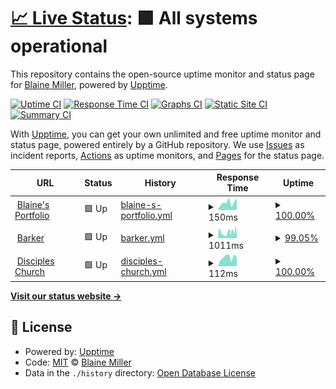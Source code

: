 # [📈 Live Status](https://statussi.millers.cloud): <!--live status--> **🟩 All systems operational**

This repository contains the open-source uptime monitor and status page for [Blaine Miller](blaineam.com), powered by [Upptime](https://github.com/upptime/upptime).

[![Uptime CI](https://github.com/blaineam/statussi/workflows/Uptime%20CI/badge.svg)](https://github.com/blaineam/statussi/actions?query=workflow%3A%22Uptime+CI%22)
[![Response Time CI](https://github.com/blaineam/statussi/workflows/Response%20Time%20CI/badge.svg)](https://github.com/blaineam/statussi/actions?query=workflow%3A%22Response+Time+CI%22)
[![Graphs CI](https://github.com/blaineam/statussi/workflows/Graphs%20CI/badge.svg)](https://github.com/blaineam/statussi/actions?query=workflow%3A%22Graphs+CI%22)
[![Static Site CI](https://github.com/blaineam/statussi/workflows/Static%20Site%20CI/badge.svg)](https://github.com/blaineam/statussi/actions?query=workflow%3A%22Static+Site+CI%22)
[![Summary CI](https://github.com/blaineam/statussi/workflows/Summary%20CI/badge.svg)](https://github.com/blaineam/statussi/actions?query=workflow%3A%22Summary+CI%22)

With [Upptime](https://upptime.js.org), you can get your own unlimited and free uptime monitor and status page, powered entirely by a GitHub repository. We use [Issues](https://github.com/blaineam/statussi/issues) as incident reports, [Actions](https://github.com/blaineam/statussi/actions) as uptime monitors, and [Pages](https://statussi.millers.cloud) for the status page.

<!--start: status pages-->
<!-- This summary is generated by Upptime (https://github.com/upptime/upptime) -->
<!-- Do not edit this manually, your changes will be overwritten -->
<!-- prettier-ignore -->
| URL | Status | History | Response Time | Uptime |
| --- | ------ | ------- | ------------- | ------ |
| <img alt="" src="https://icons.duckduckgo.com/ip3/wemiller.com.ico" height="13"> [Blaine's Portfolio](https://wemiller.com) | 🟩 Up | [blaine-s-portfolio.yml](https://github.com/blaineam/statussi/commits/HEAD/history/blaine-s-portfolio.yml) | <details><summary><img alt="Response time graph" src="./graphs/blaine-s-portfolio/response-time-week.png" height="20"> 150ms</summary><br><a href="https://status.wemiller.com/history/blaine-s-portfolio"><img alt="Response time 1421" src="https://img.shields.io/endpoint?url=https%3A%2F%2Fraw.githubusercontent.com%2Fblaineam%2Fstatussi%2FHEAD%2Fapi%2Fblaine-s-portfolio%2Fresponse-time.json"></a><br><a href="https://status.wemiller.com/history/blaine-s-portfolio"><img alt="24-hour response time 234" src="https://img.shields.io/endpoint?url=https%3A%2F%2Fraw.githubusercontent.com%2Fblaineam%2Fstatussi%2FHEAD%2Fapi%2Fblaine-s-portfolio%2Fresponse-time-day.json"></a><br><a href="https://status.wemiller.com/history/blaine-s-portfolio"><img alt="7-day response time 150" src="https://img.shields.io/endpoint?url=https%3A%2F%2Fraw.githubusercontent.com%2Fblaineam%2Fstatussi%2FHEAD%2Fapi%2Fblaine-s-portfolio%2Fresponse-time-week.json"></a><br><a href="https://status.wemiller.com/history/blaine-s-portfolio"><img alt="30-day response time 135" src="https://img.shields.io/endpoint?url=https%3A%2F%2Fraw.githubusercontent.com%2Fblaineam%2Fstatussi%2FHEAD%2Fapi%2Fblaine-s-portfolio%2Fresponse-time-month.json"></a><br><a href="https://status.wemiller.com/history/blaine-s-portfolio"><img alt="1-year response time 1294" src="https://img.shields.io/endpoint?url=https%3A%2F%2Fraw.githubusercontent.com%2Fblaineam%2Fstatussi%2FHEAD%2Fapi%2Fblaine-s-portfolio%2Fresponse-time-year.json"></a></details> | <details><summary><a href="https://status.wemiller.com/history/blaine-s-portfolio">100.00%</a></summary><a href="https://status.wemiller.com/history/blaine-s-portfolio"><img alt="All-time uptime 99.86%" src="https://img.shields.io/endpoint?url=https%3A%2F%2Fraw.githubusercontent.com%2Fblaineam%2Fstatussi%2FHEAD%2Fapi%2Fblaine-s-portfolio%2Fuptime.json"></a><br><a href="https://status.wemiller.com/history/blaine-s-portfolio"><img alt="24-hour uptime 100.00%" src="https://img.shields.io/endpoint?url=https%3A%2F%2Fraw.githubusercontent.com%2Fblaineam%2Fstatussi%2FHEAD%2Fapi%2Fblaine-s-portfolio%2Fuptime-day.json"></a><br><a href="https://status.wemiller.com/history/blaine-s-portfolio"><img alt="7-day uptime 100.00%" src="https://img.shields.io/endpoint?url=https%3A%2F%2Fraw.githubusercontent.com%2Fblaineam%2Fstatussi%2FHEAD%2Fapi%2Fblaine-s-portfolio%2Fuptime-week.json"></a><br><a href="https://status.wemiller.com/history/blaine-s-portfolio"><img alt="30-day uptime 100.00%" src="https://img.shields.io/endpoint?url=https%3A%2F%2Fraw.githubusercontent.com%2Fblaineam%2Fstatussi%2FHEAD%2Fapi%2Fblaine-s-portfolio%2Fuptime-month.json"></a><br><a href="https://status.wemiller.com/history/blaine-s-portfolio"><img alt="1-year uptime 99.84%" src="https://img.shields.io/endpoint?url=https%3A%2F%2Fraw.githubusercontent.com%2Fblaineam%2Fstatussi%2FHEAD%2Fapi%2Fblaine-s-portfolio%2Fuptime-year.json"></a></details>
| <img alt="" src="https://icons.duckduckgo.com/ip3/barker.wemiller.com.ico" height="13"> [Barker](https://barker.wemiller.com/) | 🟩 Up | [barker.yml](https://github.com/blaineam/statussi/commits/HEAD/history/barker.yml) | <details><summary><img alt="Response time graph" src="./graphs/barker/response-time-week.png" height="20"> 1011ms</summary><br><a href="https://status.wemiller.com/history/barker"><img alt="Response time 856" src="https://img.shields.io/endpoint?url=https%3A%2F%2Fraw.githubusercontent.com%2Fblaineam%2Fstatussi%2FHEAD%2Fapi%2Fbarker%2Fresponse-time.json"></a><br><a href="https://status.wemiller.com/history/barker"><img alt="24-hour response time 1829" src="https://img.shields.io/endpoint?url=https%3A%2F%2Fraw.githubusercontent.com%2Fblaineam%2Fstatussi%2FHEAD%2Fapi%2Fbarker%2Fresponse-time-day.json"></a><br><a href="https://status.wemiller.com/history/barker"><img alt="7-day response time 1011" src="https://img.shields.io/endpoint?url=https%3A%2F%2Fraw.githubusercontent.com%2Fblaineam%2Fstatussi%2FHEAD%2Fapi%2Fbarker%2Fresponse-time-week.json"></a><br><a href="https://status.wemiller.com/history/barker"><img alt="30-day response time 776" src="https://img.shields.io/endpoint?url=https%3A%2F%2Fraw.githubusercontent.com%2Fblaineam%2Fstatussi%2FHEAD%2Fapi%2Fbarker%2Fresponse-time-month.json"></a><br><a href="https://status.wemiller.com/history/barker"><img alt="1-year response time 856" src="https://img.shields.io/endpoint?url=https%3A%2F%2Fraw.githubusercontent.com%2Fblaineam%2Fstatussi%2FHEAD%2Fapi%2Fbarker%2Fresponse-time-year.json"></a></details> | <details><summary><a href="https://status.wemiller.com/history/barker">99.05%</a></summary><a href="https://status.wemiller.com/history/barker"><img alt="All-time uptime 89.73%" src="https://img.shields.io/endpoint?url=https%3A%2F%2Fraw.githubusercontent.com%2Fblaineam%2Fstatussi%2FHEAD%2Fapi%2Fbarker%2Fuptime.json"></a><br><a href="https://status.wemiller.com/history/barker"><img alt="24-hour uptime 93.35%" src="https://img.shields.io/endpoint?url=https%3A%2F%2Fraw.githubusercontent.com%2Fblaineam%2Fstatussi%2FHEAD%2Fapi%2Fbarker%2Fuptime-day.json"></a><br><a href="https://status.wemiller.com/history/barker"><img alt="7-day uptime 99.05%" src="https://img.shields.io/endpoint?url=https%3A%2F%2Fraw.githubusercontent.com%2Fblaineam%2Fstatussi%2FHEAD%2Fapi%2Fbarker%2Fuptime-week.json"></a><br><a href="https://status.wemiller.com/history/barker"><img alt="30-day uptime 91.43%" src="https://img.shields.io/endpoint?url=https%3A%2F%2Fraw.githubusercontent.com%2Fblaineam%2Fstatussi%2FHEAD%2Fapi%2Fbarker%2Fuptime-month.json"></a><br><a href="https://status.wemiller.com/history/barker"><img alt="1-year uptime 89.73%" src="https://img.shields.io/endpoint?url=https%3A%2F%2Fraw.githubusercontent.com%2Fblaineam%2Fstatussi%2FHEAD%2Fapi%2Fbarker%2Fuptime-year.json"></a></details>
| <img alt="" src="https://icons.duckduckgo.com/ip3/discipleschurch.com.ico" height="13"> [Disciples Church](https://discipleschurch.com) | 🟩 Up | [disciples-church.yml](https://github.com/blaineam/statussi/commits/HEAD/history/disciples-church.yml) | <details><summary><img alt="Response time graph" src="./graphs/disciples-church/response-time-week.png" height="20"> 112ms</summary><br><a href="https://status.wemiller.com/history/disciples-church"><img alt="Response time 98" src="https://img.shields.io/endpoint?url=https%3A%2F%2Fraw.githubusercontent.com%2Fblaineam%2Fstatussi%2FHEAD%2Fapi%2Fdisciples-church%2Fresponse-time.json"></a><br><a href="https://status.wemiller.com/history/disciples-church"><img alt="24-hour response time 108" src="https://img.shields.io/endpoint?url=https%3A%2F%2Fraw.githubusercontent.com%2Fblaineam%2Fstatussi%2FHEAD%2Fapi%2Fdisciples-church%2Fresponse-time-day.json"></a><br><a href="https://status.wemiller.com/history/disciples-church"><img alt="7-day response time 112" src="https://img.shields.io/endpoint?url=https%3A%2F%2Fraw.githubusercontent.com%2Fblaineam%2Fstatussi%2FHEAD%2Fapi%2Fdisciples-church%2Fresponse-time-week.json"></a><br><a href="https://status.wemiller.com/history/disciples-church"><img alt="30-day response time 118" src="https://img.shields.io/endpoint?url=https%3A%2F%2Fraw.githubusercontent.com%2Fblaineam%2Fstatussi%2FHEAD%2Fapi%2Fdisciples-church%2Fresponse-time-month.json"></a><br><a href="https://status.wemiller.com/history/disciples-church"><img alt="1-year response time 100" src="https://img.shields.io/endpoint?url=https%3A%2F%2Fraw.githubusercontent.com%2Fblaineam%2Fstatussi%2FHEAD%2Fapi%2Fdisciples-church%2Fresponse-time-year.json"></a></details> | <details><summary><a href="https://status.wemiller.com/history/disciples-church">100.00%</a></summary><a href="https://status.wemiller.com/history/disciples-church"><img alt="All-time uptime 100.00%" src="https://img.shields.io/endpoint?url=https%3A%2F%2Fraw.githubusercontent.com%2Fblaineam%2Fstatussi%2FHEAD%2Fapi%2Fdisciples-church%2Fuptime.json"></a><br><a href="https://status.wemiller.com/history/disciples-church"><img alt="24-hour uptime 100.00%" src="https://img.shields.io/endpoint?url=https%3A%2F%2Fraw.githubusercontent.com%2Fblaineam%2Fstatussi%2FHEAD%2Fapi%2Fdisciples-church%2Fuptime-day.json"></a><br><a href="https://status.wemiller.com/history/disciples-church"><img alt="7-day uptime 100.00%" src="https://img.shields.io/endpoint?url=https%3A%2F%2Fraw.githubusercontent.com%2Fblaineam%2Fstatussi%2FHEAD%2Fapi%2Fdisciples-church%2Fuptime-week.json"></a><br><a href="https://status.wemiller.com/history/disciples-church"><img alt="30-day uptime 100.00%" src="https://img.shields.io/endpoint?url=https%3A%2F%2Fraw.githubusercontent.com%2Fblaineam%2Fstatussi%2FHEAD%2Fapi%2Fdisciples-church%2Fuptime-month.json"></a><br><a href="https://status.wemiller.com/history/disciples-church"><img alt="1-year uptime 100.00%" src="https://img.shields.io/endpoint?url=https%3A%2F%2Fraw.githubusercontent.com%2Fblaineam%2Fstatussi%2FHEAD%2Fapi%2Fdisciples-church%2Fuptime-year.json"></a></details>

<!--end: status pages-->

[**Visit our status website →**](https://status.wemiller.com)

## 📄 License

- Powered by: [Upptime](https://github.com/upptime/upptime)
- Code: [MIT](./LICENSE) © [Blaine Miller](blaineam.com)
- Data in the `./history` directory: [Open Database License](https://opendatacommons.org/licenses/odbl/1-0/)
